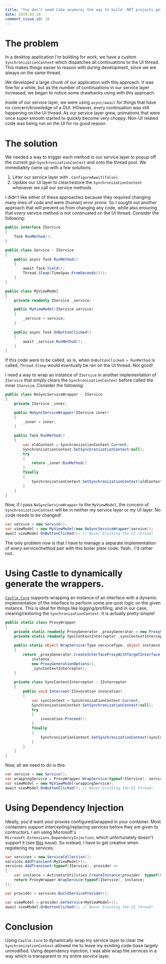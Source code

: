 ```yaml
---
title: "You don’t need Cake anymore; the way to build .NET projects going forward."
date: 2019-03-10
comment_issue_id: 10
---
```


# The problem

In a desktop application I'm building for work, we have a custom ```SynchronizationContext``` which dispatches all continuations to the UI thread. This makes things easier to reason with during development, since we are always on the same thread.

We developed a large chunk of our application with this approach. It was fine for a while, but as the number of continuations in our service layer increased, we began to notice some drawbacks using with this approach.

Inside of our service layer, we were using ```async/await``` for things that have no concern/knowledge of a GUI. HOwever, every continuation was still happening on the UI thread. As our service layer grew, animations that were once super smooth started to quickly become very choppy. Non-UI related code was being run on the UI for no good reason.

# The solution

We needed a way to trigger each method in our service layer to popup off the current gui-```SynchronizationContext``` and onto the thread pool. We immediately came up with a few solutions.

1. Litter our service layer with ```.ConfigureAwait(false)```.
2. Update our UI layer to clear/restore the ```SynchronizationContext``` whenever we call our service methods.

I didn't like either of these approaches because they required changing many lines of code and were (human) error prone. So I sought out another approach that will prevent us from changing any code, while also ensuring that *every* service method is not continuated on the UI thread. Consider the following:

```c#
public interface IService
{
    Task RunMethod();
}

public class Service : IService
{
    public async Task RunMethod()
    {
        await Task.Yield();
        Thread.Sleep(TimeSpan.FromSeconds(5));
    }
}

public class MyViewModel
{
    private readonly IService _service;

    public MyViewModel(IService service)
    {
        _service = service;
    }
    
    public async Task OnButtonClicked()
    {
        await _service.RunMethod();
    }
}
```

If this code were to be called, as is, when ```OnButtonClicked > RunMethod``` is called, ```Thread.Sleep``` would eventually be ran on the UI thread. Not good!

I need a way to wrap an instance of ```IService``` in another implementation of ```IService``` that simply clears the ```SynchronizationContext``` before called the inner ```IService```. Consider the following:

```c#
public class NoSyncServiceWrapper : IService
{
    private IService _inner;

    public NoSyncServiceWrapper(IService inner)
    {
        _inner = inner;
    }
    
    public Task RunMethod()
    {
        var oldContext = SynchronizationContext.Current;
        SynchronizationContext.SetSynchronizationContext(null);
        try
        {
            return _inner.RunMethod()
        }
        finally
        {
            SynchronizationContext.SetSynchronizationContext(oldContext);
        }
    }
}
```

Now, if I pass ```NoSyncServiceWrapper``` to the ```MyViewModel```, the concern of ```SynchronizationContext``` will be in neither my service layer or my UI layer. No code needs to be changed!

```c#
var service = new Service();
var viewModel = new MyViewModel(new NoSyncServiceWrapper(service));
await viewModel.OnButtonClicked(); // Never blocking the UI thread!
```

The only problem now is that I have to manage a separate implementation of every service/method pair with this boiler plate code. Yeah.. I'd rather not..

# Using Castle to dynamically generate the wrappers.

[```Castle.Core```](https://www.nuget.org/packages/castle.core/) supports wrapping an instance of an interface with a dynamic implementation of the interface to perform some pre-post logic on the given instance. This is ideal for things like logging/profiling, and in our case, clearing/restoring the ```SynchronizationContext```. It is actually pretty simple!

```c#
public static class ProxyWrapper
{
    private static readonly ProxyGenerator _proxyGenerator = new ProxyGenerator();
    private static readonly SyncContextInterceptor _syncContextInterceptor = new SyncContextInterceptor();
    
    public static object WrapService(Type serviceType, object instance)
    {
        return _proxyGenerator.CreateInterfaceProxyWithTargetInterface(serviceType,
            instance,
            new ProxyGenerationOptions(),
            _syncContextInterceptor);
    }
    
    private class SyncContextInterceptor : IInterceptor
    {
        public void Intercept(IInvocation invocation)
        {
            var syncContext = SynchronizationContext.Current;
            SynchronizationContext.SetSynchronizationContext(null);
            try
            {
                invocation.Proceed();
            }
            finally
            {
                SynchronizationContext.SetSynchronizationContext(syncContext);
            }
        }
    }
}
```

Now, all we need to do is this:

```c#
var service = new Service();
var wrappingService = ProxyWrapper.WrapService(typeof(IService), service);
var viewModel = new MyViewModel(wrappingService);
await viewModel.OnButtonClicked(); // Never blocking the UI thread!
```

# Using Dependency Injection

Ideally, you'd want your proxies configured/wrapped in your container. Most containers support intercepting/replacing services before they are given to contructors. I am using Microsoft's ```Microsoft.Extensions.DependencyInjection```, which unfortunately doesn't support it (see [this](https://github.com/aspnet/Extensions/issues/1294) issue). So instead, I have to get creative when registering my services.

```c#
var services = new ServiceCollection();
services.AddTransient<MyViewModel>();
services.AddTransient(typeof(IService), provider =>
{
    var instance = ActivatorUtilities.CreateInstance(provider, typeof(Service));
    return ProxyWrapper.WrapService(typeof(IService), instance;
});

var provider = services.BuildServiceProvider();

var viewModel = provider.GetService<MyViewModel>();
await viewModel.OnButtonClicked(); // Never blocking the UI thread!
```

# Conclusion

Using ```Castle.Core``` to dynamically wrap my service layer to clear the ```SynchronizationContext``` allowed me to leave my existing code-base largely unmodified. Using dependency injection, I was able wrap the services in a way which is transparent to my entire service layer.
